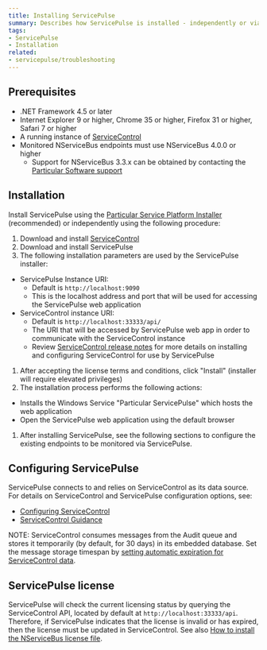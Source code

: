 ```yaml
---
title: Installing ServicePulse
summary: Describes how ServicePulse is installed - independently or via the PlatformInstaller - and its basic requirements
tags:
- ServicePulse
- Installation
related:
- servicepulse/troubleshooting
---
```



## Prerequisites

 * .NET Framework 4.5 or later
 * Internet Explorer 9 or higher, Chrome 35 or higher, Firefox 31 or higher, Safari 7 or higher
 * A running instance of [ServiceControl](/servicecontrol)
 * Monitored NServiceBus endpoints must use NServiceBus 4.0.0 or higher
   * Support for NServiceBus 3.3.x can be obtained by contacting the [Particular Software support](http://particular.net/support)


## Installation

Install ServicePulse using the [Particular Service Platform Installer](/platform/installer) (recommended) or independently using the following procedure:

 1. Download and install [ServiceControl](https://github.com/Particular/ServiceControl/releases)
 1. Download and install ServicePulse
 1. The following installation parameters are used by the ServicePulse installer:
   * ServicePulse Instance URI:
      * Default is `http://localhost:9090`
      * This is the localhost address and port that will be used for accessing the ServicePulse web application
   * ServiceControl instance URI:
      * Default is `http://localhost:33333/api/`
      * The URI that will be accessed by ServicePulse web app in order to communicate with the ServiceControl instance
      * Review [ServiceControl release notes](https://github.com/Particular/ServiceControl/releases) for more details on installing and configuring ServiceControl for use by ServicePulse
 1. After accepting the license terms and conditions, click "Install" (installer will require elevated privileges)
 1. The installation process performs the following actions:
  * Installs the Windows Service "Particular ServicePulse" which hosts the web application
  * Open the ServicePulse web application using the default browser
 1. After installing ServicePulse, see the following sections to configure the existing endpoints to be monitored via ServicePulse.


## Configuring ServicePulse

ServicePulse connects to and relies on ServiceControl as its data source.
For details on ServiceControl and ServicePulse configuration options, see:

* [Configuring ServiceControl](/servicecontrol/creating-config-file.md)
* [ServiceControl Guidance](/servicecontrol)

NOTE: ServiceControl consumes messages from the Audit queue and stores it temporarily (by default, for 30 days) in its embedded database. Set the message storage timespan by [setting automatic expiration for ServiceControl data](/servicecontrol/how-purge-expired-data.md).


## ServicePulse license

ServicePulse will check the current licensing status by querying the ServiceControl API, located by default at `http://localhost:33333/api`. Therefore, if ServicePulse indicates that the license is invalid or has expired, then the license must be updated in ServiceControl. See also [How to install the NServiceBus license file](/nservicebus/licensing/license-management.md).